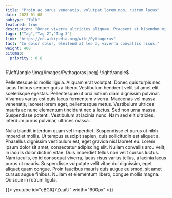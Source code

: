 ```yaml
---
title: "Proin ac purus venenatis, volutpat lorem non, rutrum lacus"
date: 2023-01-08
pubtype: "Talk"
featured: true
description: "Donec viverra ultricies aliquam. Praesent at bibendum mi, quis euismod dolor. Vivamus vel diam quis turpis gravida commodo non vitae lacus. Pellentesque habitant morbi tristique senectus et netus et malesuada fames ac turpis egestas. Nunc commodo justo ipsum, eget consequat nibh semper a. Etiam fermentum lectus sapien, at lacinia quam tristique sed. Maecenas eget leo mauris. Integer aliquet elementum ante, non malesuada orci euismod ac. Maecenas id laoreet mi. Pellentesque at gravida tellus, nec sagittis enim. Phasellus elit erat, aliquam eu tristique ac, tempor vitae ipsum. Vestibulum accumsan odio diam, a scelerisque augue rhoncus vel. "
tags: ["Tag","Tag 2","Tag 3"]
link: "https://en.wikipedia.org/wiki/Pythagoras"
fact: "In dolor dolor, eleifend at leo a, viverra convallis risus."
weight: 400
sitemap:
  priority : 0.8
---
```


$\left\langle \img{/images/Pythagoras.jpeg} \right\rangle$

 Pellentesque id mollis ligula. Aliquam erat volutpat. Donec quis turpis nec lacus finibus semper quis a libero. Vestibulum hendrerit velit sit amet elit scelerisque egestas. Pellentesque ut orci rutrum diam dignissim pulvinar. Vivamus varius est quis lacus fermentum viverra. Maecenas vel massa venenatis, laoreet lorem eget, pellentesque metus. Vestibulum ultrices mauris ac nunc elementum tincidunt nec a lectus. Sed non urna massa. Suspendisse potenti. Vestibulum at lacinia nunc. Nam sed elit ultricies, interdum purus pulvinar, ultrices massa.

Nulla blandit interdum quam vel imperdiet. Suspendisse et purus ut nibh imperdiet mollis. Ut tempus suscipit sapien, quis sollicitudin est aliquet a. Phasellus dignissim vestibulum est, eget gravida nisl laoreet eu. Lorem ipsum dolor sit amet, consectetur adipiscing elit. Nullam convallis arcu velit, in iaculis dolor dictum vitae. Duis imperdiet tellus non velit cursus luctus. Nam iaculis, ex id consequat viverra, lacus risus varius tellus, a lacinia lacus purus ut mauris. Suspendisse vulputate velit vitae dui dignissim, eget aliquet quam congue. Proin faucibus mauris quis augue euismod, sit amet cursus augue finibus. Nullam et elementum libero, congue mollis magna. Quisque in rutrum ligula.

{{< youtube id="eBGIQ7ZuuiU" width="600px" >}}
